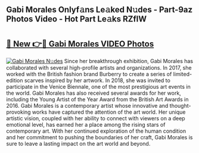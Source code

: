 ## Gabi Morales Onlyf𝚊ns Le𝚊ked N𝚞des - Part-9az Photos Video - Hot Part Le𝚊ks RZfIW

# <h2><a href="http://ab75491.deff.icu/?id=Gabi+Morales">🔗 New 👉🔴 Gabi Morales VIDEO Photos</a></h2>

[![Gabi Morales N𝚞des](https://i.imgur.com/rIISA9y.gif)](http://ab75491.deff.icu/?id=Gabi+Morales)
Since her breakthrough exhibition, Gabi Morales has collaborated with several high-profile artists and organizations. In 2017, she worked with the British fashion brand Burberry to create a series of limited-edition scarves inspired by her artwork. In 2018, she was invited to participate in the Venice Biennale, one of the most prestigious art events in the world. Gabi Morales has also received several awards for her work, including the Young Artist of the Year Award from the British Art Awards in 2016. Gabi Morales is a contemporary artist whose innovative and thought-provoking works have captured the attention of the art world. Her unique artistic vision, coupled with her ability to connect with viewers on a deep emotional level, has earned her a place among the rising stars of contemporary art. With her continued exploration of the human condition and her commitment to pushing the boundaries of her craft, Gabi Morales is sure to leave a lasting impact on the art world and beyond.
